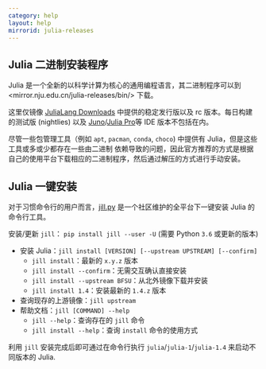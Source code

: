 ```yaml
---
category: help
layout: help
mirrorid: julia-releases
---
```


## Julia 二进制安装程序

Julia 是一个全新的以科学计算为核心的通用编程语言，其二进制程序可以到 <mirror.nju.edu.cn/julia-releases/bin/> 下载。

这里仅镜像 [JuliaLang Downloads](https://julialang.org/downloads/) 中提供的稳定发行版以及 rc 版本。每日构建的测试版 (nightlies) 以及 
[Juno](http://junolab.org/)/[Julia Pro](https://juliacomputing.com/products/juliapro)等 IDE 版本不包括在内。

尽管一些包管理工具（例如 `apt`, `pacman`, `conda`, `choco`) 中提供有 Julia，但是这些工具或多或少都存在一些由二进制
依赖导致的问题，因此官方推荐的方式是根据自己的使用平台下载相应的二进制程序，然后通过解压的方式进行手动安装。

## Julia 一键安装

对于习惯命令行的用户而言，[jill.py](https://github.com/johnnychen94/jill.py) 是一个社区维护的全平台下一键安装
Julia 的命令行工具。

安装/更新 `jill`： `pip install jill --user -U` (需要 Python `3.6` 或更新的版本)

* 安装 Julia：`jill install [VERSION] [--upstream UPSTREAM] [--confirm]`
  * `jill install`：最新的 `x.y.z` 版本
  * `jill install --confirm`：无需交互确认直接安装
  * `jill install --upstream BFSU`：从北外镜像下载并安装
  * `jill install 1.4`：安装最新的 `1.4.z` 版本
* 查询现存的上游镜像：`jill upstream`
* 帮助文档：`jill [COMMAND] --help`
  * `jill --help`：查询存在的 `jill` 命令
  * `jill install --help`：查询 `install` 命令的使用方式

利用 `jill` 安装完成后即可通过在命令行执行 `julia`/`julia-1`/`julia-1.4` 来启动不同版本的 Julia.
